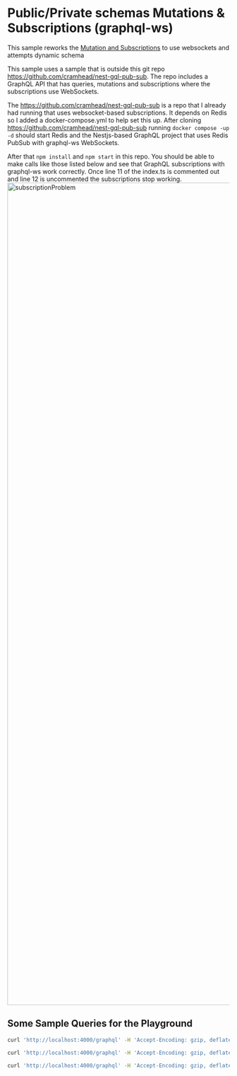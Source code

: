 # Public/Private schemas Mutations & Subscriptions (graphql-ws)

This sample reworks the [Mutation and Subscriptions](https://the-guild.dev/graphql/stitching/handbook/foundation/mutations-and-subscriptions) to use websockets and attempts dynamic schema


This sample uses a sample that is outside this git repo https://github.com/cramhead/nest-gql-pub-sub. The repo includes a GraphQL API that has queries, mutations and subscriptions where the subscriptions use WebSockets.

The https://github.com/cramhead/nest-gql-pub-sub is a repo that I already had running that uses websocket-based subscriptions. It depends on Redis so I added a docker-compose.yml to help set this up. 
After cloning https://github.com/cramhead/nest-gql-pub-sub running `docker compose -up -d` should start Redis and the Nestjs-based GraphQL project that uses Redis PubSub with graphql-ws WebSockets. 

After that `npm install` and `npm start` in this repo.
You should be able to make calls like those listed below and see that GraphQL subscriptions with graphql-ws work correctly. 
Once line 11 of the index.ts is commented out and line 12 is uncommented the subscriptions stop working. 
<img width="1860" alt="subscriptionProblem" src="https://github.com/cramhead/private-public-graphql-subscriptions/assets/386035/220c706c-b152-4250-8e66-13a5b048451e">

## Some Sample Queries for the Playground

```bash
curl 'http://localhost:4000/graphql' -H 'Accept-Encoding: gzip, deflate, br' -H 'Content-Type: application/json' -H 'Accept: application/json' -H 'Connection: keep-alive' -H 'Origin: altair://-' --data-binary '{"query":"query Author {\n  author(id: 1){\n    firstName\n    lastName\n    id\n  }\n  \n}","variables":{}}' --compressed
```

```bash
curl 'http://localhost:4000/graphql' -H 'Accept-Encoding: gzip, deflate, br' -H 'Content-Type: application/json' -H 'Accept: application/json' -H 'Connection: keep-alive' -H 'Origin: altair://-' --data-binary '{"query":"mutation AddPost { \n    addPost(authorId: 1, title: \"Some new post\"){\n      id\n      title\n      author{\n        id\n        firstName\n        lastName\n      }\n    }\n}","variables":{}}' --compressed
```

```bash
curl 'http://localhost:4000/graphql' -H 'Accept-Encoding: gzip, deflate, br' -H 'Content-Type: application/json' -H 'Accept: application/json' -H 'Connection: keep-alive' -H 'Origin: altair://-' --data-binary '{"query":"subscription PostAdded{\n  postAdded{\n    id\n    title\n    author{\n      id\n      firstName\n      lastName\n    }\n  }\n}","variables":{}}' --compressed

```
